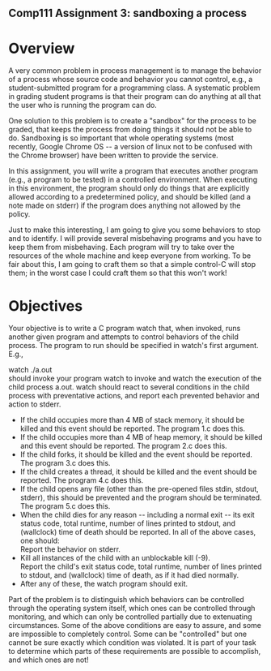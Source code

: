## Comp111 Assignment 3: sandboxing a process  
# Overview  
A very common problem in process management is to manage the behavior of a process whose source code and behavior you cannot control, e.g., a student-submitted program for a programming class. A systematic problem in grading student programs is that their program can do anything at all that the user who is running the program can do.  

One solution to this problem is to create a "sandbox" for the process to be graded, that keeps the process from doing things it should not be able to do. Sandboxing is so important that whole operating systems (most recently, Google Chrome OS -- a version of linux not to be confused with the Chrome browser) have been written to provide the service.  

In this assignment, you will write a program that executes another program (e.g., a program to be tested) in a controlled environment. When executing in this environment, the program should only do things that are explicitly allowed according to a predetermined policy, and should be killed (and a note made on stderr) if the program does anything not allowed by the policy.  

Just to make this interesting, I am going to give you some behaviors to stop and to identify. I will provide several misbehaving programs and you have to keep them from misbehaving. Each program will try to take over the resources of the whole machine and keep everyone from working. To be fair about this, I am going to craft them so that a simple control-C will stop them; in the worst case I could craft them so that this won't work!  

# Objectives
Your objective is to write a C program watch that, when invoked, runs another given program and attempts to control behaviors of the child process. The program to run should be specified in watch's first argument. E.g.,  

watch ./a.out  
should invoke your program watch to invoke and watch the execution of the child process a.out. watch should react to several conditions in the child process with preventative actions, and report each prevented behavior and action to stderr.  
- If the child occupies more than 4 MB of stack memory, it should be killed and this event should be reported. The program 1.c does this.  
- If the child occupies more than 4 MB of heap memory, it should be killed and this event should be reported. The program 2.c does this.  
- If the child forks, it should be killed and the event should be reported. The program 3.c does this.  
- If the child creates a thread, it should be killed and the event should be reported. The program 4.c does this.  
- If the child opens any file (other than the pre-opened files stdin, stdout, stderr), this should be prevented and the program should be terminated. The program 5.c does this.   
- When the child dies for any reason -- including a normal exit -- its exit status code, total runtime, number of lines printed to stdout, and (wallclock) time of death should be reported. In all of the above cases, one should:  
Report the behavior on stderr.  
- Kill all instances of the child with an unblockable kill (-9).  
Report the child's exit status code, total runtime, number of lines printed to stdout, and (wallclock) time of death, as if it had died normally.  
- After any of these, the watch program should exit.    

Part of the problem is to distinguish which behaviors can be controlled through the operating system itself, which ones can be controlled through monitoring, and which can only be controlled partially due to extenuating circumstances. Some of the above conditions are easy to assure, and some are impossible to completely control. Some can be "controlled" but one cannot be sure exactly which condition was violated. It is part of your task to determine which parts of these requirements are possible to accomplish, and which ones are not!
